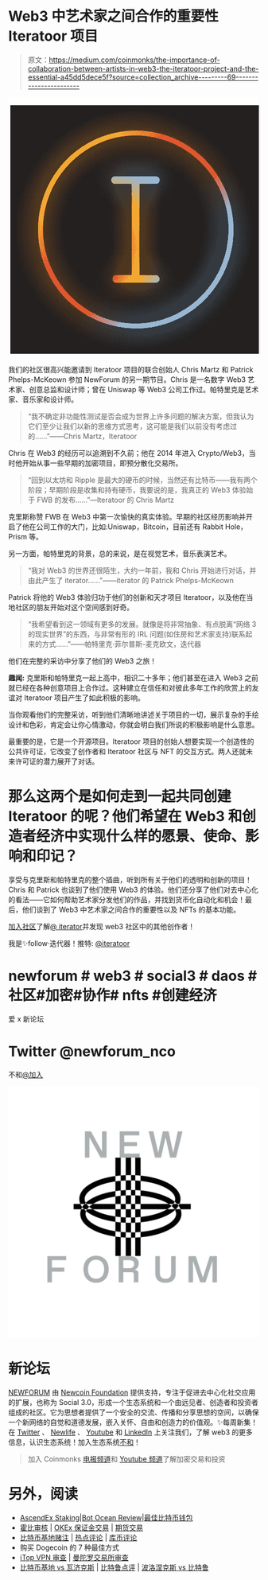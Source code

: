 # Web3 中艺术家之间合作的重要性 Iteratoor 项目

> 原文：<https://medium.com/coinmonks/the-importance-of-collaboration-between-artists-in-web3-the-iteratoor-project-and-the-essential-a45dd5dece5f?source=collection_archive---------69----------------------->

![](img/757d1a477d0e83c906e166dcce8440d4.png)

我们的社区很高兴能邀请到 Iteratoor 项目的联合创始人 Chris Martz 和 Patrick Phelps-McKeown 参加 NewForum 的另一期节目。Chris 是一名数字 Web3 艺术家、创意总监和设计师；曾在 Uniswap 等 Web3 公司工作过。帕特里克是艺术家、音乐家和设计师。

> “我不确定非功能性测试是否会成为世界上许多问题的解决方案，但我认为它们至少让我们以新的思维方式思考，这可能是我们以前没有考虑过的……”——Chris Martz，Iteratoor

Chris 在 Web3 的经历可以追溯到不久前；他在 2014 年进入 Crypto/Web3，当时他开始从事一些早期的加密项目，即预分散化交易所。

> “回到以太坊和 Ripple 是最大的硬币的时候，当然还有比特币——我有两个阶段；早期阶段是收集和持有硬币，我要说的是，我真正的 Web3 体验始于 FWB 的发布……”—Iteratoor 的 Chris Martz

克里斯称赞 FWB 在 Web3 中第一次愉快的真实体验。早期的社区经历影响并开启了他在公司工作的大门，比如:Uniswap，Bitcoin，目前还有 Rabbit Hole，Prism 等。

另一方面，帕特里克的背景，总的来说，是在视觉艺术，音乐表演艺术。

> “我对 Web3 的世界还很陌生，大约一年前，我和 Chris 开始进行对话，并由此产生了 iterator……”——iterator 的 Patrick Phelps-McKeown

Patrick 将他的 Web3 体验归功于他们的创新和天才项目 Iteratoor，以及他在当地社区的朋友开始对这个空间感到好奇。

> “我希望看到这一领域有更多的发展。就像是将非常抽象、有点脱离“网络 3 的现实世界”的东西，与非常有形的 IRL 问题(如住房和艺术家支持)联系起来的方式……”——帕特里克·菲尔普斯-麦克欧文，迭代器

他们在完整的采访中分享了他们的 Web3 之旅！

**趣闻:**
克里斯和帕特里克一起上高中，相识二十多年；他们甚至在进入 Web3 之前就已经在各种创意项目上合作过。这种建立在信任和对彼此多年工作的欣赏上的友谊对 Iteratoor 项目产生了如此积极的影响。

当你观看他们的完整采访，听到他们清晰地讲述关于项目的一切，展示复杂的手绘设计和色彩，肯定会让你心情激动，你就会明白我们所说的积极影响是什么意思。

最重要的是，它是一个开源项目。Iteratoor 项目的创始人想要实现一个创造性的公共许可证，它改变了创作者和 Iteratoor 社区与 NFT 的交互方式。两人还就未来许可证的潜力展开了对话。

# 那么这两个是如何走到一起共同创建 Iteratoor 的呢？他们希望在 Web3 和创造者经济中实现什么样的愿景、使命、影响和印记？

享受与克里斯和帕特里克的整个插曲，听到所有关于他们的透明和创新的项目！Chris 和 Patrick 也谈到了他们使用 Web3 的体验。他们还分享了他们对去中心化的看法——它如何帮助艺术家分发他们的作品，并找到货币化自动化和机会！最后，他们谈到了 Web3 中艺术家之间合作的重要性以及 NFTs 的基本功能。

[加入社区](https://twitter.com/newforum_nco)了解[@ iterator](https://twitter.com/iteratoor)并发现 web3 社区中的其他创作者！

我是✨follow·迭代器！推特: [@iteratoor](https://twitter.com/iteratoor)

# newforum # web3 # social3 # daos #社区#加密#协作# nfts #创建经济

爱 x 新论坛

# Twitter @newforum_nco

不和[@加入](https://discord.gg/DHepA4WTkN)

![](img/e76679e4d38d73d4abd83af2289acd71.png)

# 新论坛

[NEWFORUM](https://newforum.notion.site/newforum/Welcome-to-NEWFORUM-48f9661398ec4ec6a1af37fcc96dc926) 由 [Newcoin Foundation](https://newcoin.org/) 提供支持，专注于促进去中心化社交应用的扩展，也称为 Social 3.0，形成一个生态系统和一个由远见者、创造者和投资者组成的社区。它为思想者提供了一个安全的交流、传播和分享思想的空间，以确保一个新网络的自觉和道德发展，嵌入关怀、自由和创造力的价值观。✨每周新集！在 [Twitter](https://twitter.com/newforum_nco) 、 [Newlife](https://newlife.io/) 、 [Youtube](https://www.youtube.com/channel/UCWvHyau1nIJBffmaaj6FmbQ) 和 [LinkedIn](https://www.linkedin.com/showcase/newforum/) 上关注我们，了解 web3 的更多信息，认识生态系统！加入生态系统[不和](https://discord.gg/DHepA4WTkN)！

> 加入 Coinmonks [电报频道](https://t.me/coincodecap)和 [Youtube 频道](https://www.youtube.com/c/coinmonks/videos)了解加密交易和投资

# 另外，阅读

*   [AscendEx Staking](https://coincodecap.com/ascendex-staking)|[Bot Ocean Review](https://coincodecap.com/bot-ocean-review)|[最佳比特币钱包](https://coincodecap.com/bitcoin-wallets-india)
*   [霍比审核](https://coincodecap.com/huobi-review) | [OKEx 保证金交易](https://coincodecap.com/okex-margin-trading) | [期货交易](https://coincodecap.com/futures-trading)
*   [比特币基地赌注](https://coincodecap.com/coinbase-staking) | [热点评论](/coinmonks/hotbit-review-cd5bec41dafb) | [库币评论](https://coincodecap.com/kucoin-review)
*   购买 Dogecoin 的 7 种最佳方式
*   [iTop VPN 审查](https://coincodecap.com/itop-vpn-review) | [曼陀罗交易所审查](https://coincodecap.com/mandala-exchange-review)
*   [比特币基地 vs 瓦济克斯](https://coincodecap.com/coinbase-vs-wazirx) | [比特鲁点评](https://coincodecap.com/bitrue-review) | [波洛涅克斯 vs 比特鲁](https://coincodecap.com/poloniex-vs-bittrex)
